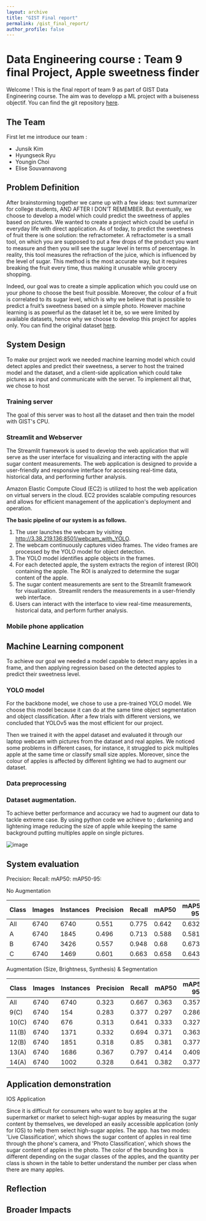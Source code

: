 ```yaml
---
layout: archive
title: "GIST Final report"
permalink: /gist_final_report/
author_profile: false
---
```


Data Engineering course : Team 9 final Project, Apple sweetness finder
======================================================
 Welcome ! This is the final report of team 9 as part of GIST Data Engineering course. The aim was to developp a ML project with a buiseness objectif. 
 You can find the git repository [here](https://github.com/eliseSou/apple_swetness_finder).

The Team 
----------------
First let me introduce our team : 
+ Junsik Kim
+ Hyungseok Ryu
+ Youngin Choi
+ Elise Souvannavong

Problem Definition
-------------

After brainstorming together we came up with a few ideas: text summarizer for college students, AND AFTER I DON’T REMEMBER. But eventually, we choose to develop a model which could predict the sweetness of apples based on pictures. We wanted to create a project which could be useful in everyday life with direct application. 
As of today, to predict the sweetness of fruit there is one solution: the refractometer. A refractometer is a small tool, on which you are supposed to put a few drops of the product you want to measure and then you will see the sugar level in terms of percentage. In reality, this tool measures the refraction of the juice, which is influenced by the level of sugar. This method is the most accurate way, but it requires breaking the fruit every time, thus making it unusable while grocery shopping. 

Indeed, our goal was to create a simple application which you could use on your phone to choose the best fruit possible.  Moreover, the colour of a fruit is correlated to its sugar level, which is why we believe that is possible to predict a fruit’s sweetness based on a simple photo. However machine learning is as powerful as the dataset let it be, so we were limited by available datasets, hence why we choose to develop this project for apples only. You can find the original dataset [here](https://www.aihub.or.kr/aihubdata/data/view.do?currMenu=115&topMenu=100&aihubDataSe=realm&dataSetSn=490).




System Design
-------------

To make our project work we needed machine learning model which could detect apples and predict their sweetness, a server to host the trained model and the dataset, and a client-side application which could take pictures as input and communicate with the server. 
To implement all that, we chose to host 

### Training server

The goal of this server was to host all the dataset and then train the model with GIST's CPU. 

### Streamlit and Webserver

The Streamlit framework is used to develop the web application that will serve as the user interface for visualizing and interacting with the apple sugar content measurements. The web application is designed to provide a user-friendly and responsive interface for accessing real-time data, historical data, and performing further analysis.

Amazon Elastic Compute Cloud (EC2) is utilized to host the web application on virtual servers in the cloud. EC2 provides scalable computing resources and allows for efficient management of the application's deployment and operation.

**The basic pipeline of our system is as follows.**

1.	The user launches the webcam by visiting http://3.38.219.136:8501/webcam_with_YOLO.
2.	The webcam continuously captures video frames. The video frames are processed by the YOLO model for object detection.
3.	The YOLO model identifies apple objects in the frames.
4.	For each detected apple, the system extracts the region of interest (ROI) containing the apple. The ROI is analyzed to determine the sugar content of the apple.
5.	The sugar content measurements are sent to the Streamlit framework for visualization. Streamlit renders the measurements in a user-friendly web interface.
6.	Users can interact with the interface to view real-time measurements, historical data, and perform further analysis.




### Mobile phone application 


Machine Learning component 
----------------

To achieve our goal we needed a model capable to detect many apples in a frame, and then applying regression based on the detected apples to predict their sweetness level.


### YOLO model 

For the backbone model, we chose to use a pre-trained YOLO model. We choose this model because it can do at the same time object segmentation and object classification. 
After a few trials with different versions, we concluded that YOLOv5 was the most efficient for our project. 

Then we trained it with the appel dataset and evaluated it through our laptop webcam with pictures from the dataset and real apples. We noticed some problems in different cases, for instance, it struggled to pick multiples apple at the same time or classify small size apples. Moreover, since the colour of apples is affected by different lighting we had to augment our dataset. 


### Data preprocessing 

### Dataset augmentation. 

To achieve better performance and accuracy we had to augment our data to tackle extreme case. 
By using python code we achieve to ; 
darkening and lightening image
reducing the size of apple while keeping the same background
putting multiples apple on single pictures.

![image](https://github.com/eliseSou/eliseSou.github.io/assets/104540427/cdfb66ab-15ab-4c01-a536-ecb5b81da824)





System evaluation 
------------------

Precision: 
Recall: 
mAP50: 
mAP50-95: 

No Augmentation

|Class|Images|Instances|Precision|Recall|mAP50|mAP50-95|
|------|---|---|---|---|---|---|
|All|6740|6740|0.551|0.775|0.642|0.632|
|A|6740|1845|0.496|0.713|0.588|0.581|
|B|6740|3426|0.557|0.948|0.68|0.673|
|C|6740|1469|0.601|0.663|0.658|0.643|

Augmentation (Size, Brightness, Synthesis) & Segmentation

|Class|Images|Instances|Precision|Recall|mAP50|mAP50-95|
|------|---|---|---|---|---|---|
|All|6740|6740|0.323|0.667|0.363|0.357|
|9(C)|6740|154|0.283|0.377|0.297|0.286|
|10(C)|6740|676|0.313|0.641|0.333|0.327|
|11(B)|6740|1371|0.332|0.694|0.371|0.363|
|12(B)|6740|1851|0.318|0.85|0.381|0.377|
|13(A)|6740|1686|0.367|0.797|0.414|0.409|
|14(A)|6740|1002|0.328|0.641|0.382|0.377|

Application demonstration
-------------------

IOS Application

Since it is difficult for consumers who want to buy apples at the supermarket or market to select high-sugar apples by measuring the sugar content by themselves, we developed an easily accessible application (only for IOS) to help them select high-sugar apples.
The app. has two modes: 'Live Classification', which shows the sugar content of apples in real time through the phone's camera, and 'Photo Classification', which shows the sugar content of apples in the photo.
The color of the bounding box is different depending on the sugar classes of the apples, and the quantity per class is shown in the table to better understand the number per class when there are many apples.

Reflection 
----------------


Broader Impacts
--------------
